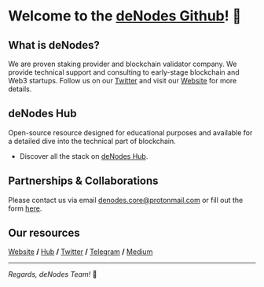 # **Welcome to the [deNodes Github](https://github.com/denodesxyz)! 👋**

## What is deNodes?
We are proven staking provider and blockchain validator company. We provide technical support and consulting to early-stage blockchain and Web3 startups.
Follow us on our [Twitter](https://twitter.com/_denodes) and visit our [Website](http://denodes.xyz/) for more details.

## deNodes Hub
Open-source resource designed for educational purposes and available for a detailed dive into the technical part of blockchain. 
- Discover all the stack on [deNodes Hub](https://hub.denodes.xyz).

## Partnerships & Collaborations
Please contact us via email denodes.core@protonmail.com or fill out the form [here](https://forms.gle/c4mMGyikFUQVJZEA7).

## Our resources
[Website](denodes.xyz) **/** [Hub](hub.denodes.xyz) **/** [Twitter](https://twitter.com/_denodes) **/** [Telegram](https://t.me/denodes) **/** [Medium](medium.com/@denodes)

---
*Regards, deNodes Team!* 🖤
<!---
denodesxyz/denodesxyz is a ✨ special ✨ repository because its `README.md` (this file) appears on your GitHub profile.
You can click the Preview link to take a look at your changes.
--->
